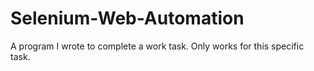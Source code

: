 # Selenium-Web-Automation
A program I wrote to complete a work task. Only works for this specific task.
